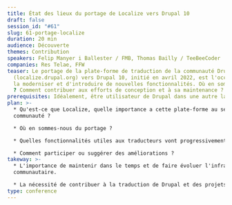```yaml
---
title: État des lieux du portage de Localize vers Drupal 10
draft: false
session_id: "#61"
slug: 61-portage-localize
duration: 20 min
audience: Découverte
themes: Contribution
speakers: Felip Manyer i Ballester / FMB, Thomas Bailly / TeeBeeCoder
companies: Res Telae, FFW
teaser: Le portage de la plate-forme de traduction de la communauté Drupal
  (localize.drupal.org) vers Drupal 10, initié en avril 2022, est l'occasion de
  la moderniser et d'introduire de nouvelles fonctionnalités. Où en sommes-nous
  ? Comment contribuer aux efforts de conception et à sa maintenance ?
prerequisites: Idéalement, être utilisateur de Drupal dans une autre langue que l'anglais.
plan: >-
  * Qu'est-ce que Localize, quelle importance a cette plate-forme au sein de la
  communauté ?

  * Où en sommes-nous du portage ?

  * Quelles fonctionnalités utiles aux traducteurs vont progressivement être mises en œuvre ?

  * Comment participer ou suggérer des améliorations ?
takeway: >-
  * L'importance de maintenir dans le temps et de faire évoluer l'infrastructure
  communautaire.

  * La nécessité de contribuer à la traduction de Drupal et des projets contribués, le plus efficacement possible.
type: conference
---
```


